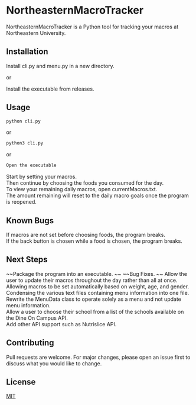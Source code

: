 # NortheasternMacroTracker

NortheasternMacroTracker is a Python tool for tracking your macros at Northeastern University.

## Installation

Install cli.py and menu.py in a new directory.

or

Install the executable from releases.

## Usage

```bash
python cli.py
```

or

```bash
python3 cli.py
```
or

```bash
Open the executable
```

Start by setting your macros.  
Then continue by choosing the foods you consumed for the day.  
To view your remaining daily macros, open currentMacros.txt.  
The amount remaining will reset to the daily macro goals once the program is reopened.

## Known Bugs

If macros are not set before choosing foods, the program breaks.  
If the back button is chosen while a food is chosen, the program breaks.

## Next Steps

~~Package the program into an executable.  ~~
~~Bug Fixes.   ~~
Allow the user to update their macros throughout the day rather than all at once.   
Allowing macros to be set automatically based on weight, age, and gender.
Condensing the various text files containing menu information into one file.
Rewrite the MenuData class to operate solely as a menu and not update menu information.   
Allow a user to choose their school from a list of the schools available on the Dine On Campus API.  
Add other API support such as Nutrislice API.

## Contributing
Pull requests are welcome. For major changes, please open an issue first to discuss what you would like to change.

## License
[MIT](https://choosealicense.com/licenses/mit/)
